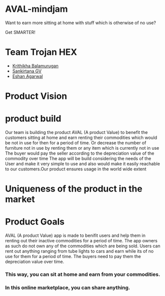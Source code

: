 # AVAL-mindjam
Want to earn more sitting at home with stuff which is otherwise of no use?

Get SMARTER!
# Team Trojan HEX

  - [Krithikha Balamurugan](https://github.com/krithikha2001)
  - [Sankirtana GV](https://github.com/geek-2002)
  - [Eshan Agarwal](https://github.com/Eshan-Agarwal16)
# Product Vision
# product build
 Our team is building the product AVAL (A product Value) to benefit the customers sitting at home and earn renting their commodities which would be not in use for then for a period of time. Or decrease the number of furniture not in use by  renting them or any item which is currently not in use The buyer would pay the seller according to the depreciation value of the commodity over time  The app will be build considering the needs of the User and make it very simple to use and also would make it easily reachable to our customers.Our product ensures usage in the world wide extent
# Uniqueness of the product in the market
# Product Goals
AVAL (A product Value) app is made to benifit users and help them in renting out their inactive commodities for a period of time. The app owners as such do not own any of the commodities which are being sold. Users can rent out anything ranging from tube lights to cars and earn while its of no use for them for a period of time. The buyers need to pay them the depreciation value over time.
### This way, you can sit at home and earn from your commodities.
### In this online marketplace, you can share anything.
